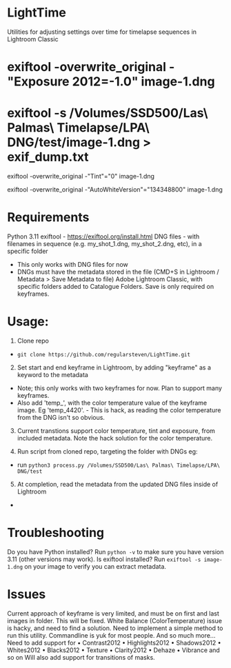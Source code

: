 # LightTime
Utilities for adjusting settings over time for timelapse sequences in Lightroom Classic


# exiftool -overwrite_original -"Exposure 2012=-1.0" image-1.dng
# exiftool -s /Volumes/SSD500/Las\ Palmas\ Timelapse/LPA\ DNG/test/image-1.dng > exif_dump.txt


exiftool -overwrite_original -"Tint"="0" image-1.dng

exiftool -overwrite_original -"AutoWhiteVersion"="134348800" image-1.dng


# Requirements
Python 3.11
exiftool - https://exiftool.org/install.html
DNG files - with filenames in sequence (e.g. my_shot_1.dng, my_shot_2.dng, etc), in a specific folder
 - This only works with DNG files for now
- DNGs must have the metadata stored in the file (CMD+S in Lightroom / Metadata > Save Metadata to file) 
Adobe Lightroom Classic, with specific folders added to Catalogue Folders. Save is only required on keyframes.

# Usage:
1) Clone repo
 - `git clone https://github.com/regularsteven/LightTime.git`

2) Set start and end keyframe in Lightroom, by adding "keyframe" as a keyword to the metadata
 - Note; this only works with two keyframes for now. Plan to support many keyframes.
 - Also add 'temp_', with the color temperature value of the keyframe image. Eg 'temp_4420'. - This is hack, as reading the color temperature from the DNG isn't so obvious.

3) Current transtions support color temperature, tint and exposure, from included metadata. Note the hack solution for the color temperature.

4) Run script from cloned repo, targeting the folder with DNGs eg:
- run `python3 process.py /Volumes/SSD500/Las\ Palmas\ Timelapse/LPA\ DNG/test`

5) At completion, read the metadata from the updated DNG files inside of Lightroom
 - 


# Troubleshooting
Do you have Python installed? Run `python -v` to make sure you have version 3.11 (other versions may work).
Is exiftool installed? Run `exiftool -s image-1.dng` on your image to verify you can extract metadata.

# Issues
Current approach of keyframe is very limited, and must be on first and last images in folder. This will be fixed.
White Balance (ColorTemperature) issue is hacky, and need to find a solution.
Need to implement a simple method to run this utility. Commandline is yuk for most people.
And so much more... Need to add support for
    • Contrast2012 • Highlights2012 • Shadows2012 • Whites2012 • Blacks2012 • Texture • Clarity2012 • Dehaze • Vibrance and so on
Will also add support for transitions of masks.
